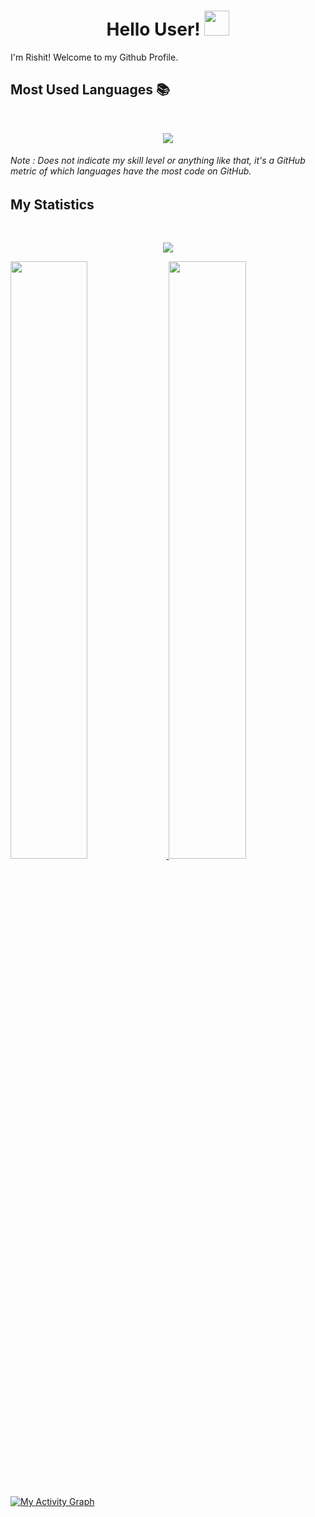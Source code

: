 <!-- ### Hi there 👋 -->

<!--
**rishitshivesh/rishitshivesh** is a ✨ _special_ ✨ repository because its `README.md` (this file) appears on your GitHub profile.

Here are some ideas to get you started:

- 🔭 I’m currently working on ...
- 🌱 I’m currently learning ...
- 👯 I’m looking to collaborate on ...
- 🤔 I’m looking for help with ...
- 💬 Ask me about ...
- 📫 How to reach me: ...
- 😄 Pronouns: ...
- ⚡ Fun fact: ...
-->


<h1 align="center">
  <b>Hello User! <img src = "https://raw.githubusercontent.com/MartinHeinz/MartinHeinz/master/wave.gif" width = 40px></b>
</h1>

I'm Rishit! Welcome to my Github Profile.
<br>

<!-- <div align="center">
  <a href="https://open.spotify.com/user/6s6pbtefezpookh8gwnkko15v">
    <img src="https://readme-spotify-tingz.vercel.app/api/now-playing">
  </a>
</div>
 -->
 
## Most Used Languages 📚
<br>
<p align='center'>
<img src="https://github-readme-stats.anuraghazra1.vercel.app/api/top-langs/?username=rishitshivesh&theme=dark&hide_border=true&no-bg=true&no-frame=true&langs_count=15">
</p>
<p align='center'>
<h6>Note : Does not indicate my skill level or anything like that, it's a GitHub metric of which languages have the most code on GitHub.</h6>
</p>


 
## My Statistics

<br/>
<p align="center"><img src="https://komarev.com/ghpvc/?username=rishitshivesh"></p>
<p align="left">
  <a href="https://portfolio.rishitshivesh.co.in">
  <img width="49.5%" src="https://github-readme-stats.vercel.app/api?username=rishitshivesh&show_icons=true&theme=gruvbox&hide_border=true" />
    <img width="49.5%" src="https://github-readme-streak-stats.herokuapp.com/?user=abhigyantrips&theme=gruvbox&hide_border=true" />
  </a>
</p>
<br>

[![My Activity Graph](https://activity-graph.herokuapp.com/graph?username=rishitshivesh&custom_title=Rishit%20Shivesh's%20Contribution%20Graph&theme=gruvbox&bg_color=282828&hide_border=true&line=d1a01f&point=c58545)](https://portfolio.rishitshivesh.co.in)
